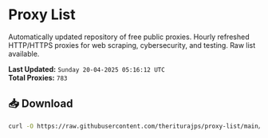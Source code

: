 # Proxy List

Automatically updated repository of free public proxies. Hourly refreshed HTTP/HTTPS proxies for web scraping, cybersecurity, and testing. Raw list available.

**Last Updated:** `Sunday 20-04-2025 05:16:12 UTC`  
**Total Proxies:** `783`

## 📥 Download
```bash
curl -O https://raw.githubusercontent.com/theriturajps/proxy-list/main/proxies.txt
